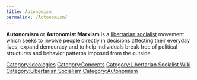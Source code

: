 ```yaml
---
title: Autonomism
permalink: /Autonomism/
---
```


**Autonomism** or **Autonomist Marxism** is a [libertarian
socialist](Libertarian_Socialism "wikilink") movement which seeks to
involve people directly in decisions affecting their everyday lives,
expand democracy and to help individuals break free of political
structures and behavior patterns imposed from the outside.

[Category:Ideologies](Category:Ideologies "wikilink")
[Category:Concepts](Category:Concepts "wikilink") [Category:Libertarian
Socialist Wiki](Category:Libertarian_Socialist_Wiki "wikilink")
[Category:Libertarian
Socialism](Category:Libertarian_Socialism "wikilink")
[Category:Autonomism](Category:Autonomism "wikilink")